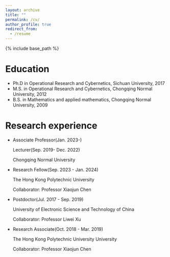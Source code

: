 ```yaml
---
layout: archive
title: ""
permalink: /cv/
author_profile: true
redirect_from:
  - /resume
---
```


{% include base_path %}

Education
======
* Ph.D in Operational Research and Cybernetics, Sichuan University, 2017
* M.S. in Operational Research and Cybernetics, Chongqing Normal University, 2012
* B.S. in Mathematics and applied mathematics, Chongqing Normal University, 2009

Research experience
======
* Associate Professor(Jan. 2023-)
  
  Lecturer(Sep. 2019- Dec. 2022)
  
  Chongqing Normal University 


* Research Fellow(Sep. 2023 - Jan. 2024)
  
  The Hong Kong Polytechnic University
  
  Collaborator: Professor Xiaojun Chen


* Postdoctor(Jul. 2017 - Sep. 2019)
   
  University of Electronic Science and Technology of China
  
  Collaborator: Professor Liwei Xu
  


* Research Associate(Oct. 2018 - Mar. 2019)
  
  The Hong Kong Polytechnic University University
  
  Collaborator: Professor Xiaojun Chen 

